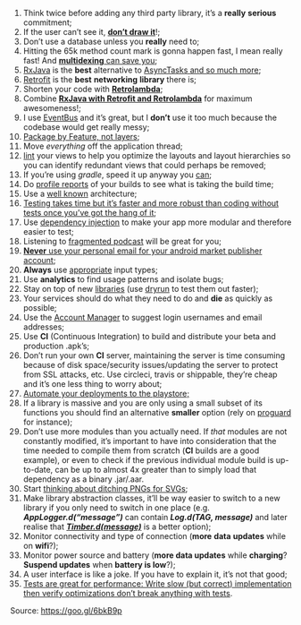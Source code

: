 1.  Think twice before adding any third party library, it’s a **really** **serious** commitment;
2.  If the user can’t see it, [**don’t draw it**](http://riggaroo.co.za/optimizing-layouts-in-android-reducing-overdraw/)!;
3.  Don’t use a database unless you **really** need to;
4.  Hitting the 65k method count mark is gonna happen fast, I mean really fast! And [**multidexing** can save you](https://medium.com/@rotxed/dex-skys-the-limit-no-65k-methods-is-28e6cb40cf71);
5.  [RxJava](https://github.com/ReactiveX/RxJava) is the **best** alternative to [AsyncTasks and so much more](https://medium.com/swlh/party-tricks-with-rxjava-rxandroid-retrolambda-1b06ed7cd29c);
6.  [Retrofit](http://square.github.io/retrofit/) is the **best** **networking** **library** there is;
7.  Shorten your code with [**Retrolambda**](https://medium.com/android-news/retrolambda-on-android-191cc8151f85);
8.  Combine [**RxJava with Retrofit and Retrolambda**](https://medium.com/swlh/party-tricks-with-rxjava-rxandroid-retrolambda-1b06ed7cd29c) for maximum awesomeness!;
9.  I use [EventBus](https://github.com/greenrobot/EventBus) and it’s great, but I **don’t** use it too much because the codebase would get really messy;
10.  [Package by Feature, not layers](https://medium.com/the-engineering-team/package-by-features-not-layers-2d076df1964d);
11.  Move _everything_ off the application thread;
12.  [lint](http://developer.android.com/tools/help/layoutopt.html) your views to help you optimize the layouts and layout hierarchies so you can identify redundant views that could perhaps be removed;
13.  If you’re using _gradle_, speed it up anyway you [can](https://medium.com/the-engineering-team/speeding-up-gradle-builds-619c442113cb);
14.  Do [profile reports](https://medium.com/the-engineering-team/speeding-up-gradle-builds-619c442113cb) of your builds to see what is taking the build time;
15.  Use a [well known](http://fernandocejas.com/2015/07/18/architecting-android-the-evolution/) architecture;
16.  [Testing takes time but it’s faster and more robust than coding without tests once you’ve got the hang of it](http://stackoverflow.com/a/67500/794485);
17.  Use [dependency injection](http://fernandocejas.com/2015/04/11/tasting-dagger-2-on-android/) to make your app more modular and therefore easier to test;
18.  Listening to [fragmented podcast](http://fragmentedpodcast.com/) will be great for you;
19.  [**Never** use your personal email for your android market publisher account](https://www.reddit.com/r/Android/comments/2hywu9/google_play_only_one_strike_is_needed_to_ruin_you/);
20.  **Always** use [appropriate](http://developer.android.com/training/keyboard-input/style.html) input types;
21.  Use **analytics** to find usage patterns and isolate bugs;
22.  Stay on top of new [libraries](http://android-arsenal.com/) (use [dryrun](https://github.com/cesarferreira/dryrun) to test them out faster);
23.  Your services should do what they need to do and **die** as quickly as possible;
24.  Use the [Account Manager](http://developer.android.com/reference/android/accounts/AccountManager.html) to suggest login usernames and email addresses;
25.  Use **CI** (Continuous Integration) to build and distribute your beta and production .apk’s;
26.  Don’t run your own **CI** server, maintaining the server is time consuming because of disk space/security issues/updating the server to protect from SSL attacks, etc. Use circleci, travis or shippable, they’re cheap and it’s one less thing to worry about;
27.  [Automate your deployments to the playstore;](https://github.com/Triple-T/gradle-play-publisher)
28.  If a library is massive and you are only using a small subset of its functions you should find an alternative **smaller** option (rely on [proguard](http://developer.android.com/tools/help/proguard.html) for instance);
29.  Don’t use more modules than you actually need. If _that_ modules are not constantly modified, it’s important to have into consideration that the time needed to compile them from scratch (**CI** builds are a good example), or even to check if the previous individual module build is up-to-date, can be up to almost 4x greater than to simply load that dependency as a binary .jar/.aar.
30.  Start [thinking about ditching PNGs for SVGs](http://developer.android.com/tools/help/vector-asset-studio.html);
31.  Make library abstraction classes, it’ll be way easier to switch to a new library if you only need to switch in one place (e.g. **_AppLogger.d(“message”)_** can contain **_Log.d(TAG, message)_** and later realise that [**_Timber.d(message)_**](https://github.com/JakeWharton/timber) is a better option);
32.  Monitor connectivity and type of connection (**more** **data** **updates** while on **wifi**?);
33.  Monitor power source and battery (**more data updates** while **charging**? **Suspend updates** when **battery is low**?);
34.  <span class="markup--quote markup--li-quote is-other" name="anon_1e4072e3be2a" data-creator-ids="anon">A user interface is like a joke. If you have to explain it, it’s not that good;</span>
35.  [Tests are great for performance: Write slow (but correct) implementation then verify optimizations don’t break anything with tests](https://twitter.com/danlew42/status/677151453476032512).

Source: https://goo.gl/6bkB9p
